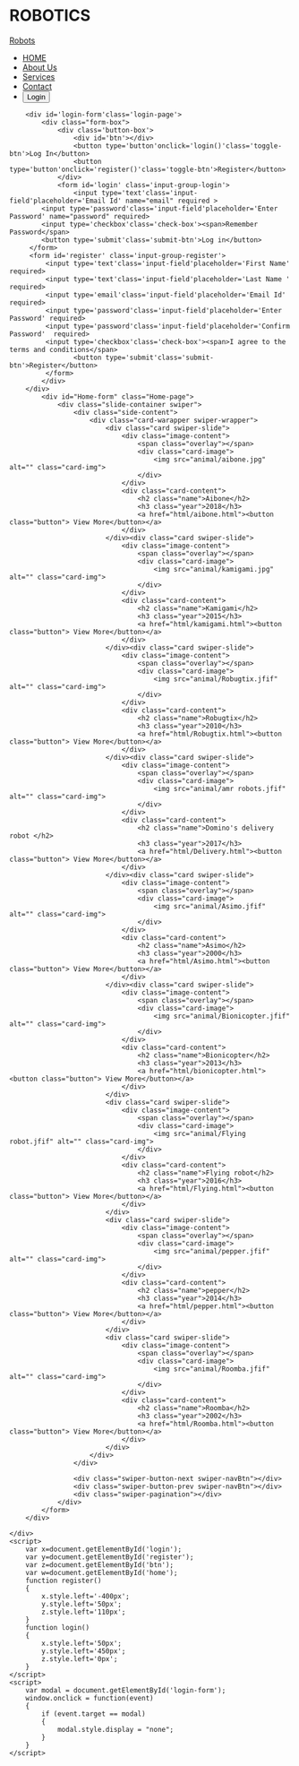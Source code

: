 # ROBOTICS
<!DOCTYPE html>
<html lang="en">
<head>
    <meta charset="UTF-8">
    <title>Robots</title>
    <!--swiperCSS-->
    <link rel="stylesheet" href="css/swiper-bundle.min.css">
    <link rel="stylesheet" href="style.css">
    <!---we had linked our css file----->
</head>
<body>
    <div class="full-page">
        <div class="navbar">
            <div>
                <a href='website.html'>Robots</a>
            </div>
            <nav>
                <ul id='MenuItems'>
                    <li><a href="#">HOME</a>
                    <li><a href='aboutus.html'>About Us</a></li>
                    <li><a href='#'>Services</a></li>
                    <li><a href='#'>Contact</a></li>
                    <li><button class='loginbtn' onclick="document.getElementById('login-form').style.display='block'" style="width:auto;" onclick="home()">Login</button></li>
                </ul>
            </nav>
        </div>

        <div id='login-form'class='login-page'>
            <div class="form-box">
                <div class='button-box'>
                    <div id='btn'></div>
                    <button type='button'onclick='login()'class='toggle-btn'>Log In</button>
                    <button type='button'onclick='register()'class='toggle-btn'>Register</button>
                </div>
                <form id='login' class='input-group-login'>
                    <input type='text'class='input-field'placeholder='Email Id' name="email" required >
		    <input type='password'class='input-field'placeholder='Enter Password' name="password" required>
		    <input type='checkbox'class='check-box'><span>Remember Password</span>
		    <button type='submit'class='submit-btn'>Log in</button>
		 </form>
		 <form id='register' class='input-group-register'>
		     <input type='text'class='input-field'placeholder='First Name' required>
		     <input type='text'class='input-field'placeholder='Last Name ' required>
		     <input type='email'class='input-field'placeholder='Email Id' required>
		     <input type='password'class='input-field'placeholder='Enter Password' required>
		     <input type='password'class='input-field'placeholder='Confirm Password'  required>
		     <input type='checkbox'class='check-box'><span>I agree to the terms and conditions</span>
                    <button type='submit'class='submit-btn'>Register</button>
	         </form>
            </div>
        </div>
            <div id="Home-form" class="Home-page">
                <div class="slide-container swiper">
                    <div class="side-content">
                        <div class="card-warapper swiper-wrapper">
                            <div class="card swiper-slide">
                                <div class="image-content">
                                    <span class="overlay"></span>
                                    <div class="card-image">
                                        <img src="animal/aibone.jpg" alt="" class="card-img">
                                    </div>
                                </div>
                                <div class="card-content">
                                    <h2 class="name">Aibone</h2>
                                    <h3 class="year">2018</h3>
                                    <a href="html/aibone.html"><button class="button"> View More</button></a>
                                </div>
                            </div><div class="card swiper-slide">
                                <div class="image-content">
                                    <span class="overlay"></span>
                                    <div class="card-image">
                                        <img src="animal/kamigami.jpg" alt="" class="card-img">
                                    </div>
                                </div>
                                <div class="card-content">
                                    <h2 class="name">Kamigami</h2>
                                    <h3 class="year">2015</h3>
                                    <a href="html/kamigami.html"><button class="button"> View More</button></a>
                                </div>
                            </div><div class="card swiper-slide">
                                <div class="image-content">
                                    <span class="overlay"></span>
                                    <div class="card-image">
                                        <img src="animal/Robugtix.jfif" alt="" class="card-img">
                                    </div>
                                </div>
                                <div class="card-content">
                                    <h2 class="name">Robugtix</h2>
                                    <h3 class="year">2010</h3>
                                    <a href="html/Robugtix.html"><button class="button"> View More</button></a>
                                </div>
                            </div><div class="card swiper-slide">
                                <div class="image-content">
                                    <span class="overlay"></span>
                                    <div class="card-image">
                                        <img src="animal/amr robots.jfif" alt="" class="card-img">
                                    </div>
                                </div>
                                <div class="card-content">
                                    <h2 class="name">Domino's delivery robot </h2>
                                    <h3 class="year">2017</h3>
                                    <a href="html/Delivery.html"><button class="button"> View More</button></a>
                                </div>
                            </div><div class="card swiper-slide">
                                <div class="image-content">
                                    <span class="overlay"></span>
                                    <div class="card-image">
                                        <img src="animal/Asimo.jfif" alt="" class="card-img">
                                    </div>
                                </div>
                                <div class="card-content">
                                    <h2 class="name">Asimo</h2>
                                    <h3 class="year">2000</h3>
                                    <a href="html/Asimo.html"><button class="button"> View More</button></a>
                                </div>
                            </div><div class="card swiper-slide">
                                <div class="image-content">
                                    <span class="overlay"></span>
                                    <div class="card-image">
                                        <img src="animal/Bionicopter.jfif" alt="" class="card-img">
                                    </div>
                                </div>
                                <div class="card-content">
                                    <h2 class="name">Bionicopter</h2>
                                    <h3 class="year">2013</h3>
                                    <a href="html/bionicopter.html"><button class="button"> View More</button></a>
                                </div>
                            </div>
                            <div class="card swiper-slide">
                                <div class="image-content">
                                    <span class="overlay"></span>
                                    <div class="card-image">
                                        <img src="animal/Flying robot.jfif" alt="" class="card-img">
                                    </div>
                                </div>
                                <div class="card-content">
                                    <h2 class="name">Flying robot</h2>
                                    <h3 class="year">2016</h3>
                                    <a href="html/Flying.html"><button class="button"> View More</button></a>
                                </div>
                            </div>
                            <div class="card swiper-slide">
                                <div class="image-content">
                                    <span class="overlay"></span>
                                    <div class="card-image">
                                        <img src="animal/pepper.jfif" alt="" class="card-img">
                                    </div>
                                </div>
                                <div class="card-content">
                                    <h2 class="name">pepper</h2>
                                    <h3 class="year">2014</h3>
                                    <a href="html/pepper.html"><button class="button"> View More</button></a>
                                </div>
                            </div>
                            <div class="card swiper-slide">
                                <div class="image-content">
                                    <span class="overlay"></span>
                                    <div class="card-image">
                                        <img src="animal/Roomba.jfif" alt="" class="card-img">
                                    </div>
                                </div>
                                <div class="card-content">
                                    <h2 class="name">Roomba</h2>
                                    <h3 class="year">2002</h3>
                                    <a href="html/Roomba.html"><button class="button"> View More</button></a>
                                </div>
                            </div>
                        </div>
                    </div>
                    
                    <div class="swiper-button-next swiper-navBtn"></div>
                    <div class="swiper-button-prev swiper-navBtn"></div>
                    <div class="swiper-pagination"></div>
                </div>
            </form>
        </div>

    </div>
    <script>
        var x=document.getElementById('login');
		var y=document.getElementById('register');
		var z=document.getElementById('btn');
        var w=document.getElementById('home');
		function register()
		{
			x.style.left='-400px';
			y.style.left='50px';
			z.style.left='110px';
		}
		function login()
		{
			x.style.left='50px';
			y.style.left='450px';
			z.style.left='0px';
		}
	</script>
	<script>
        var modal = document.getElementById('login-form');
        window.onclick = function(event) 
        {
            if (event.target == modal) 
            {
                modal.style.display = "none";
            }
        }
    </script>
</body>
    <script src="java/swiper-bundle.min.js"></script>
    <script src="java.js"></script>
</html>

